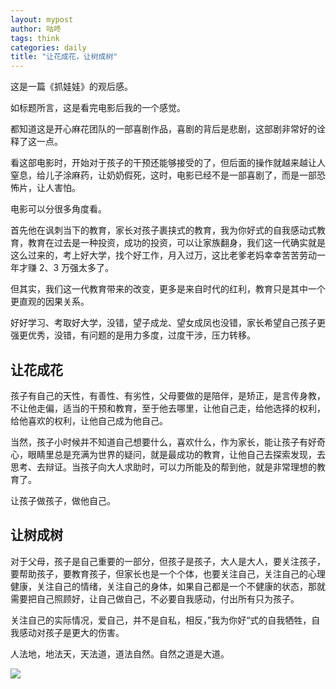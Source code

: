 ```yaml
---
layout: mypost
author: 咕咚
tags: think
categories: daily
title: "让花成花，让树成树"
---
```


这是一篇《抓娃娃》的观后感。

如标题所言，这是看完电影后我的一个感觉。

都知道这是开心麻花团队的一部喜剧作品，喜剧的背后是悲剧，这部剧非常好的诠释了这一点。

看这部电影时，开始对于孩子的干预还能够接受的了，但后面的操作就越来越让人窒息，给儿子涂麻药，让奶奶假死，这时，电影已经不是一部喜剧了，而是一部恐怖片，让人害怕。

电影可以分很多角度看。

首先他在讽刺当下的教育，家长对孩子裹挟式的教育，我为你好式的自我感动式教育，教育在过去是一种投资，成功的投资，可以让家族翻身，我们这一代确实就是这么过来的，考上好大学，找个好工作，月入过万，这比老爹老妈幸幸苦苦劳动一年才赚 2、3 万强太多了。

但其实，我们这一代教育带来的改变，更多是来自时代的红利，教育只是其中一个更直观的因果关系。

好好学习、考取好大学，没错，望子成龙、望女成凤也没错，家长希望自己孩子更强更优秀，没错，有问题的是用力多度，过度干涉，压力转移。

## 让花成花
孩子有自己的天性，有善性、有劣性，父母要做的是陪伴，是矫正，是言传身教，不让他走偏，适当的干预和教育，至于他去哪里，让他自己走，给他选择的权利，给他喜欢的权利，让他自己成为他自己。

当然，孩子小时候并不知道自己想要什么，喜欢什么，作为家长，能让孩子有好奇心，眼睛里总是充满为世界的疑问，就是最成功的教育，让他自己去探索发现，去思考、去辩证。当孩子向大人求助时，可以力所能及的帮到他，就是非常理想的教育了。

让孩子做孩子，做他自己。

## 让树成树
对于父母，孩子是自己重要的一部分，但孩子是孩子，大人是大人，要关注孩子，要帮助孩子，要教育孩子，但家长也是一个个体，也要关注自己，关注自己的心理健康，关注自己的情绪，关注自己的身体，如果自己都是一个不健康的状态，那就需要把自己照顾好，让自己做自己，不必要自我感动，付出所有只为孩子。

关注自己的实际情况，爱自己，并不是自私，相反，”我为你好“式的自我牺牲，自我感动对孩子是更大的伤害。

人法地，地法天，天法道，道法自然。自然之道是大道。


![](https://cdn.jsdelivr.net/gh/maoruibin/assets@master/2024/07/27/20240727161321099.jpg)